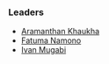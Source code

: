 ### Leaders
* [Aramanthan Khaukha](mailto:aramanthan.khaukha@owasp.org)
* [Fatuma Namono](mailto:fatuma.namono@owasp.org)
* [Ivan Mugabi](mailto:ivan.mugabi@owasp.org)
